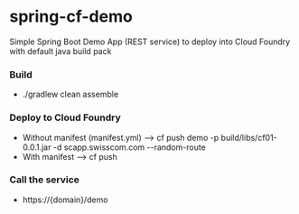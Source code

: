 # spring-cf-demo

Simple Spring Boot Demo App (REST service) to deploy into Cloud Foundry with default java build pack


### Build
 * ./gradlew clean assemble
 

### Deploy to Cloud Foundry  

 * Without manifest (manifest.yml)  -->  cf push demo -p build/libs/cf01-0.0.1.jar -d scapp.swisscom.com --random-route
 * With manifest --> cf push 
 
 
### Call the service
 * https://{domain}/demo